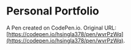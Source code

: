 # Personal Portfolio

A Pen created on CodePen.io. Original URL: [https://codepen.io/hsingla378/pen/wvrPzWq](https://codepen.io/hsingla378/pen/wvrPzWq).


